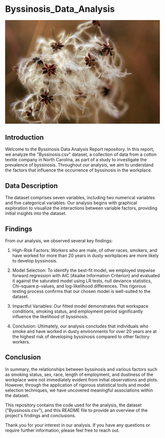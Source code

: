 # Byssinosis_Data_Analysis

![](images/plant-4645684_1280.png)

## Introduction

Welcome to the Byssinosis Data Analysis Report repository. In this report, we analyze the "Byssinosis.csv" dataset, a collection of data from a cotton textile company in North Carolina, as part of a study to investigate the prevalence of byssinosis. Throughout our analysis, we aim to understand the factors that influence the occurrence of byssinosis in the workplace.

## Data Description

The dataset comprises seven variables, including two numerical variables and five categorical variables. Our analysis begins with graphical exploration to visualize the interactions between variable factors, providing initial insights into the dataset.

## Findings 

From our analysis, we observed several key findings:

1. High-Risk Factors: Workers who are male, of other races, smokers, and have worked for more than 20 years in dusty workplaces are more likely to develop byssinosis.

2. Model Selection: To identify the best-fit model, we employed stepwise forward regression with AIC (Akaike Information Criterion) and evaluated it against the saturated model using LR tests, null deviance statistics, Chi-square p-values, and log-likelihood differences. This rigorous testing process confirms that our chosen model is well-suited to the dataset.

3. Impactful Variables: Our fitted model demonstrates that workspace conditions, smoking status, and employment period significantly influence the likelihood of byssinosis.

4. Conclusion: Ultimately, our analysis concludes that individuals who smoke and have worked in dusty environments for over 20 years are at the highest risk of developing byssinosis compared to other factory workers.

## Conclusion

In summary, the relationships between byssinosis and various factors such as smoking status, sex, race, length of employment, and dustiness of the workplace were not immediately evident from initial observations and plots. However, through the application of rigorous statistical tools and model selection techniques, we have uncovered meaningful associations within the dataset.

This repository contains the code used for the analysis, the dataset ("Byssinosis.csv"), and this README file to provide an overview of the project's findings and conclusions.

Thank you for your interest in our analysis. If you have any questions or require further information, please feel free to reach out.